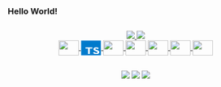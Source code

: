 ### Hello World!

##

<div align="center">
  <a href="https://github.com/JoaoVanzuita">
  <img height="180em" src="https://github-readme-stats.vercel.app/api?username=JoaoVanzuita&show_icons=true&theme=midnight-purple&include_all_commits=true&count_private=true"/>
  <img height="180em" src="https://github-readme-stats.vercel.app/api/top-langs/?username=JoaoVanzuita&layout=compact&langs_count=7&theme=midnight-purple"/>
</div>

<div align="center">
  <!--<img align="center" height="30" width="40" src="https://raw.githubusercontent.com/devicons/devicon/master/icons/javascript/javascript-plain.svg">-->
  <img align="center" height="30" width="40" src="https://cdn.jsdelivr.net/gh/devicons/devicon/icons/java/java-original.svg">
  <img align="center" height="30" width="40" src="https://raw.githubusercontent.com/devicons/devicon/master/icons/typescript/typescript-original.svg">
  <img align="center" height="30" width="40" src="https://cdn.jsdelivr.net/gh/devicons/devicon/icons/postgresql/postgresql-original.svg"/>
  <!--<img align="center" height="30" width="40" src="https://cdn.jsdelivr.net/gh/devicons/devicon/icons/bash/bash-plain.svg">-->
  <img align="center" height="30" width="40" src="https://cdn.jsdelivr.net/gh/devicons/devicon/icons/intellij/intellij-original.svg">
  <img align="center" height="30" width="40" src="https://cdn.jsdelivr.net/gh/devicons/devicon/icons/vscode/vscode-original.svg" />
  <img align="center" height="30" width="40" src="https://cdn.jsdelivr.net/gh/devicons/devicon/icons/linux/linux-original.svg" />
  <img align="center" height="30" width="40" src="https://cdn.jsdelivr.net/gh/devicons/devicon/icons/fedora/fedora-original.svg" />
</div>

##

<div align="center"> 
 <!--<a href="https://discord.gg/709449198264778762" target="_blank"><img src="https://img.shields.io/badge/Discord-7289DA?style=for-the-badge&logo=discord&logoColor=white" target="_blank"></a>-->
  <a href="https://api.whatsapp.com/send?phone=5547991615423" target="_blank"><img src="https://img.shields.io/badge/WhatsApp-25D366?style=for-the-badge&logo=whatsapp&logoColor=white" target="_blank"></a>
  <a href="mailto:jooag17vanzuita@gmail.com"><img src="https://img.shields.io/badge/-Gmail-%23333?style=for-the-badge&logo=gmail&logoColor=white" target="_blank"></a>
  <a href="https://www.linkedin.com/in/jo%C3%A3o-gabriel-groff-vanzuita-763645245/" target="_blank"><img src="https://img.shields.io/badge/-LinkedIn-%230077B5?style=for-the-badge&logo=linkedin&logoColor=white" target="_blank"></a>
</div>
